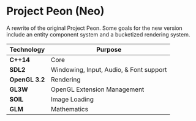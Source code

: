 # Project Peon (Neo)

A rewrite of the original Project Peon. Some goals for the new version include an entity component system and a bucketized rendering system.

Technology     | Purpose
---------------|----------
**C++14**      | Core
**SDL2**       | Windowing, Input, Audio, & Font support
**OpenGL 3.2** | Rendering
**GL3W**       | OpenGL Extension Management
**SOIL**       | Image Loading
**GLM**        | Mathematics
